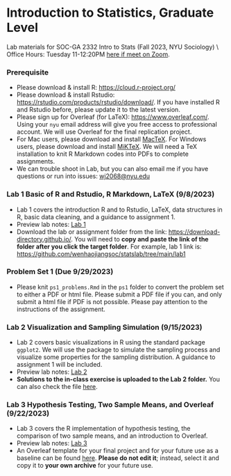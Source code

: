 # Introduction to Statistics, Graduate Level
Lab materials for SOC-GA 2332 Intro to Stats (Fall 2023, NYU Sociology) \\
Office Hours: Tuesday 11-12:20PM [here if meet on Zoom](https://nyu.zoom.us/my/wenhaojiang).
 

### Prerequisite
+ Please download & install R: https://cloud.r-project.org/
+ Please download & install Rstudio: https://rstudio.com/products/rstudio/download/. If you have installed R and Rstudio before, please update it to the latest version.
+ Please sign up for Overleaf (for LaTeX): https://www.overleaf.com/. Using your `nyu` email address will give you free access to professional account. We will use Overleaf for the final replication project.
+ For Mac users, please download and install [MacTeX](https://tug.org/mactex/). For Windows users, please download and install [MiKTeX](https://miktex.org/download). We will need a TeX installation to knit R Markdown codes into PDFs to complete assignments.
+ We can trouble shoot in Lab, but you can also email me if you have questions or run into issues: wj2068@nyu.edu

### Lab 1 Basic of R and Rstudio, R Markdown, LaTeX (9/8/2023)
+ Lab 1 covers the introduction R and to Rstudio, LaTeX, data structures in R, basic data cleaning, and a guidance to assignment 1.
+ Preview lab notes: [Lab 1](https://htmlpreview.github.io/?https://github.com/wenhaojiangsoc/statslab/blob/main/lab1/lab1.html)
+ Download the lab or assignment folder from the link: https://download-directory.github.io/. You will need to **copy and paste the link of the folder after you click the target folder**. For example, lab 1 link is: https://github.com/wenhaojiangsoc/statslab/tree/main/lab1

### Problem Set 1 (Due 9/29/2023)
+ Please knit `ps1_problems.Rmd` in the `ps1` folder to convert the problem set to either a PDF or html file. Please submit a PDF file if you can, and only submit a html file if PDF is not possible. Please pay attention to the instructions of the assignment.

### Lab 2 Visualization and Sampling Simulation (9/15/2023)
+ Lab 2 covers basic visualizations in R using the standard package `ggplot2`. We will use the package to simulate the sampling process and visualize some properties for the sampling distribution. A guidance to assignment 1 will be included.
+ Preview lab notes: [Lab 2](https://htmlpreview.github.io/?https://github.com/wenhaojiangsoc/statslab/blob/main/lab2/lab2.html)
+ **Solutions to the in-class exercise is uploaded to the Lab 2 folder.** You can also check the file [here](https://htmlpreview.github.io/?https://github.com/wenhaojiangsoc/statslab/blob/main/lab2/solution.html).

### Lab 3 Hypothesis Testing, Two Sample Means, and Overleaf (9/22/2023)
+ Lab 3 covers the R implementation of hypothesis testing, the comparison of two sample means, and an introduction to Overleaf.
+ Preview lab notes: [Lab 3](https://htmlpreview.github.io/?https://github.com/wenhaojiangsoc/statslab/blob/main/lab3/lab3.html)
+ An Overleaf template for your final project and for your future use as a baseline can be found [here](https://www.overleaf.com/8539929553qtggbbwwpbvq). **Please do not edit it**; instead, select it and copy it to **your own archive** for your future use.
